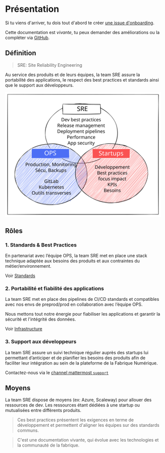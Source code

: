 # Présentation

Si tu viens d'arriver, tu dois tout d'abord te créer [une issue d'onboarding](https://github.com/SocialGouv/www/issues/new/choose).

Cette documentation est _vivante_, tu peux demander des améliorations ou la compléter via [GitHub](https://github.com/socialgouv/support/edit/master/docs/).

## Définition

> SRE: Site Reliability Engineering

Au service des produits et de leurs équipes, la team SRE assure la portabilité des applications, le respect des best practices et standards ainsi que le support aux développeurs.

[![](/img/teams.svg ":size=600x500")](https://excalidraw.com/#json=ckpApn5YpZZ28ZekLHeif,x4mBQGnbZOKUmPg3JIj_kQ)

## Rôles

### 1. Standards & Best Practices

En partenariat avec l’équipe OPS, la team SRE met en place une stack technique adaptée aux besoins des produits et aux contraintes du métier/environnement.

Voir [Standards](/docs/standards/developpement)

### 2. Portabilité et fiabilité des applications

La team SRE met en place des pipelines de CI/CD standards et compatibles avec nos envs de preprod/prod en collaboration avec l’équipe OPS.

Nous mettons tout notre énergie pour fiabiliser les applications et garantir la sécurité et l'intégrité des données.

Voir [Infrastructure](/docs/infrastructure/presentation)

### 3. Support aux développeurs

La team SRE assure un suivi technique régulier auprès des startups lui permettant d’anticiper et de planifier les besoins des produits afin de faciliter leur intégration au sein de la plateforme de la Fabrique Numérique.

Contactez-nous via le [channel mattermost `support`](https://mattermost.fabrique.social.gouv.fr/default/channels/g-support)

## Moyens

La team SRE dispose de moyens (ex: Azure, Scaleway) pour allouer des ressources de dev. Les ressources étant dédiées à une startup ou mutualisées entre différents produits.

> Ces best practices présentent les exigences en terme de développement et permettent d'aligner les équipes sur des standards communs.

> C'est une documentation vivante, qui évolue avec les technologies et la communauté de la fabrique.

